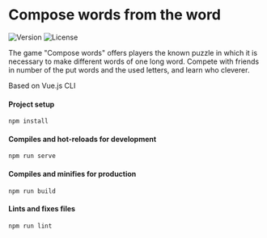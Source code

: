 Compose words from the word
===============

![Version](https://img.shields.io/badge/Version-0.1.0-blue.svg)
![License](https://img.shields.io/badge/License-MIT-green.svg)

The game "Compose words" offers players the known puzzle in which it is necessary to make different words of one long word.
Compete with friends in number of the put words and the used letters, and learn who cleverer. 

Based on Vue.js CLI

#### Project setup
```
npm install
```

#### Compiles and hot-reloads for development
```
npm run serve
```

#### Compiles and minifies for production
```
npm run build
```

#### Lints and fixes files
```
npm run lint
```

